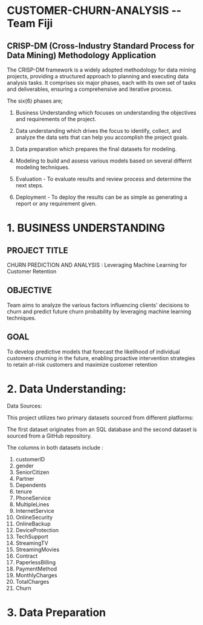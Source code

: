 # CUSTOMER-CHURN-ANALYSIS -- Team Fiji

##  CRISP-DM (Cross-Industry Standard Process for Data Mining) Methodology Application 

The CRISP-DM framework is a widely adopted methodology for data mining projects, providing a structured approach to planning and executing data analysis tasks. It comprises six major phases, each with its own set of tasks and deliverables, ensuring a comprehensive and iterative process.

The six(6) phases are;
 1. Business Understanding which focuses on understanding the objectives and requirements of the project.

 2. Data understanding  which drives the focus to identify, collect, and analyze the data sets that can help you accomplish the project goals.

 3. Data preparation which prepares the final datasets for modeling.

 4. Modeling to build and assess various models based on several differnt modeling techniques.

 5. Evaluation - To evaluate results and review process and determine the next steps.

 6. Deployment - To deploy the results can be as simple as generating a report or any requirement given.

# 1. BUSINESS UNDERSTANDING

## PROJECT TITLE

CHURN PREDICTION AND ANALYSIS : Leveraging Machine Learning for Customer Retention

## OBJECTIVE

Team aims to analyze the various factors influencing clients' decisions to churn and predict future churn probability by leveraging machine learning techniques.

## GOAL
To develop predictive models that forecast the likelihood of individual customers churning in the future, enabling proactive intervention strategies to retain at-risk customers and maximize customer retention

# 2. Data Understanding:

Data Sources:

This project utilizes two primary datasets sourced from different platforms:

The first dataset originates from an SQL database and the second dataset is sourced from a GitHub repository.

The columns in both datasets include :

1. customerID
2. gender
3. SeniorCitizen
4. Partner
5. Dependents
6. tenure
7. PhoneService
8. MultipleLines
9. InternetService
10. OnlineSecurity
11. OnlineBackup
12. DeviceProtection
13. TechSupport
14. StreamingTV
15. StreamingMovies
16. Contract
17. PaperlessBilling
18. PaymentMethod
19. MonthlyCharges
20. TotalCharges
21. Churn

# 3. Data Preparation






